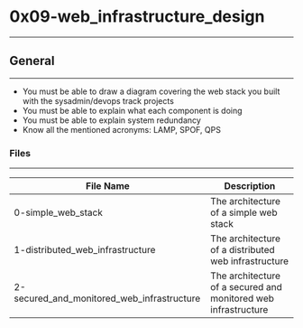 # 0x09-web_infrastructure_design
---

## General
---
- You must be able to draw a diagram covering the web stack you built with the sysadmin/devops track projects
- You must be able to explain what each component is doing
- You must be able to explain system redundancy
- Know all the mentioned acronyms: LAMP, SPOF, QPS

### Files
---
File Name | Description
--- | ---
0-simple_web_stack | The architecture of a simple web stack
1-distributed_web_infrastructure | The architecture of a distributed web infrastructure
2-secured_and_monitored_web_infrastructure | The architecture of a secured and monitored web infrastructure

